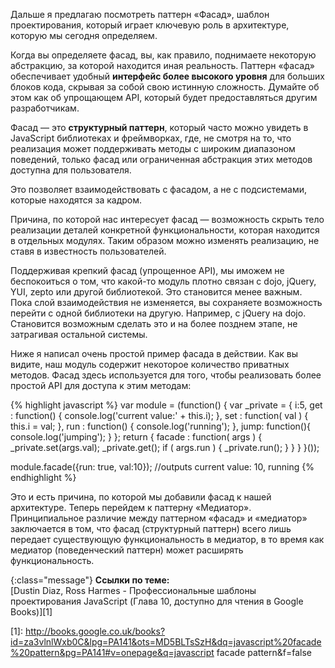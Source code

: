 <!-- ### Паттерн «Фасад» -->

Дальше я предлагаю посмотреть паттерн «Фасад», шаблон проектирования, который играет
ключевую роль в архитектуре, которую мы сегодня определяем.

Когда вы определяете фасад, вы, как правило, поднимаете некоторую абстракцию,
за которой находится иная реальность. Паттерн «фасад» обеспечивает удобный
**интерфейс более высокого уровня** для больших блоков кода, скрывая за собой
свою истинную сложность. Думайте об этом как об упрощающем API, который будет
предоставляться другим разработчикам.

Фасад — это **структурный паттерн**, который часто можно увидеть в JavaScript
библиотеках и фреймворках, где, не смотря на то, что реализация может поддерживать
методы с широким диапазоном поведений, только фасад или ограниченная абстракция 
этих методов доступна для пользователя. 

Это позволяет взаимодействовать с фасадом, а не с подсистемами, которые
находятся за кадром.

Причина, по которой нас интересует фасад — возможность скрыть тело реализации
деталей конкретной функциональности, которая находится в отдельных модулях. 
Таким образом можно изменять реализацию, не ставя в известность пользователей.

Поддерживая крепкий фасад (упрощенное API), мы иможем не беспокоиться о том, что
какой-то модуль плотно связан с dojo, jQuery, YUI, zepto или другой библиотекой.
Это становится менее важным. Пока слой взаимодействия не изменяется, вы
сохраняете возможность перейти с одной библиотеки на другую. Например, с jQuery
на dojo. Становится возможным сделать это и на более позднем этапе, не затрагивая
остальной системы.

Ниже я написал очень простой пример фасада в действии. Как вы видите, наш
модуль содержит некоторое количество приватных методов. Фасад здесь используется
для того, чтобы реализовать более простой API для доступа к этим методам:

{% highlight javascript %}
var module = (function() {
    var _private = {
        i:5,
        get : function() {
            console.log('current value:' + this.i);
        },
        set : function( val ) {
            this.i = val;
        },
        run : function() {
            console.log('running');
        },
        jump: function(){
            console.log('jumping');
        }
    };
    return {
        facade : function( args ) {
            _private.set(args.val);
            _private.get();
            if ( args.run ) {
                _private.run();
            }
        }
    }
}());


module.facade({run: true, val:10});
//outputs current value: 10, running
{% endhighlight %}

Это и есть причина, по которой мы добавили фасад к нашей архитектуре.
Теперь перейдем к паттерну «Медиатор». Принципиальное различие между паттерном
«фасад» и «медиатор» заключается в том, что фасад (структурный паттерн)
всего лишь передает существующую функциональность в медиатор, в то время как
медиатор (поведенческий паттерн) может расширять функциональность.

{:class="message"}
**Ссылки по теме:**  
[Dustin Diaz, Ross Harmes - Профессиональные шаблоны проектирования JavaScript (Глава 10, доступно для чтения в Google Books)][1]  

[1]: http://books.google.co.uk/books?id=za3vlnlWxb0C&lpg=PA141&ots=MD5BLTsSzH&dq=javascript%20facade%20pattern&pg=PA141#v=onepage&q=javascript facade pattern&f=false
